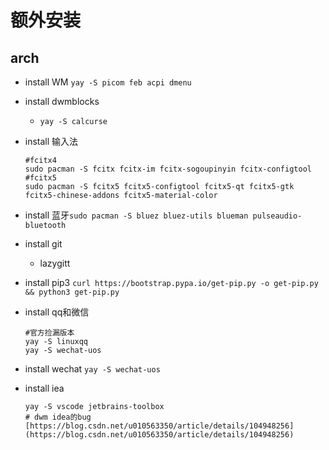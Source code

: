 # 额外安装

## arch
- install WM `yay -S picom feb acpi dmenu`

- install dwmblocks
  - `yay -S calcurse`

- install 输入法 
  ```
  #fcitx4
  sudo pacman -S fcitx fcitx-im fcitx-sogoupinyin fcitx-configtool
  #fcitx5
  sudo pacman -S fcitx5 fcitx5-configtool fcitx5-qt fcitx5-gtk fcitx5-chinese-addons fcitx5-material-color
  ```

- install 蓝牙`sudo pacman -S bluez bluez-utils blueman pulseaudio-bluetooth`

- install git
  - lazygitt

- install pip3  `curl https://bootstrap.pypa.io/get-pip.py -o get-pip.py && python3 get-pip.py`

- install qq和微信 
    
    ```
    #官方捡漏版本
    yay -S linuxqq
    yay -S wechat-uos
    ```

- install wechat `yay -S wechat-uos`

- install iea 
  
  ```
  yay -S vscode jetbrains-toolbox
  # dwm idea的bug [https://blog.csdn.net/u010563350/article/details/104948256](https://blog.csdn.net/u010563350/article/details/104948256)
  ```



